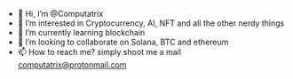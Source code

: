 - 👋 Hi, I’m @Computatrix
- 👀 I’m interested in Cryptocurrency, AI, NFT and all the other nerdy things
- 🌱 I’m currently learning blockchain
- 💞️ I’m looking to collaborate on Solana, BTC and ethereum
- 📫 How to reach me? simply shoot me a mail computatrix@protonmail.com

<!---
Computatrix/Computatrix is a ✨ special ✨ repository because its `README.md` (this file) appears on your GitHub profile.
You can click the Preview link to take a look at your changes.
--->
